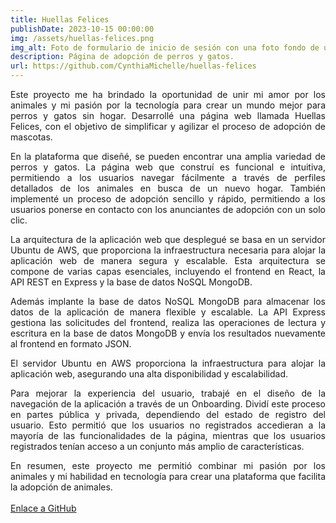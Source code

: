 ```yaml
---
title: Huellas Felices
publishDate: 2023-10-15 00:00:00
img: /assets/huellas-felices.png
img_alt: Foto de formulario de inicio de sesión con una foto fondo de un perro en color blanco y negro 
description: Página de adopción de perros y gatos. 
url: https://github.com/CynthiaMichelle/huellas-felices
---
```

<style>
  p {
    text-align: justify;
  }
</style>
Este proyecto me ha brindado la oportunidad de unir mi amor por los animales y mi pasión por la tecnología para crear un mundo mejor para perros y gatos sin hogar. Desarrollé una página web llamada Huellas Felices, con el objetivo de simplificar y agilizar el proceso de adopción de mascotas.

En la plataforma que diseñé, se pueden encontrar una amplia variedad de perros y gatos. La página web que construí es funcional e intuitiva, permitiendo a los usuarios navegar fácilmente a través de perfiles detallados de los animales en busca de un nuevo hogar. También implementé un proceso de adopción sencillo y rápido, permitiendo a los usuarios ponerse en contacto con los anunciantes de adopción con un solo clic.

La arquitectura de la aplicación web que desplegué se basa en un servidor Ubuntu de AWS, que proporciona la infraestructura necesaria para alojar la aplicación web de manera segura y escalable. Esta arquitectura se compone de varias capas esenciales, incluyendo el frontend en React, la API REST en Express y la base de datos NoSQL MongoDB.

Además implante la base de datos NoSQL MongoDB para almacenar los datos de la aplicación 
de manera flexible y escalable. La API Express gestiona las solicitudes del frontend, 
realiza las operaciones de lectura y escritura en la base de datos MongoDB y envía los resultados nuevamente al frontend en formato JSON.

El servidor Ubuntu en AWS proporciona la infraestructura para alojar la aplicación web, 
asegurando una alta disponibilidad y escalabilidad.

Para mejorar la experiencia del usuario, trabajé en el diseño de la navegación de la aplicación a través de un Onboarding. Dividí este proceso en partes pública y privada, dependiendo del estado de registro del usuario. Esto permitió que los usuarios no registrados accedieran a la mayoría de las funcionalidades de la página, mientras que los usuarios registrados tenían acceso a un conjunto más amplio de características.

En resumen, este proyecto me permitió combinar mi pasión por los animales y mi habilidad en tecnología para crear una plataforma que facilita la adopción de animales.
<br>
<br>
<a href="https://github.com/CynthiaMichelle/huellas-felices" target="_blank">Enlace a GitHub</a>
<br>
<br>
